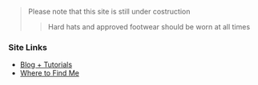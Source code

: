> Please note that this site is still under costruction
>> Hard hats and approved footwear should be worn at all times

### Site Links

- [Blog + Tutorials](blogs/index.md)
- [Where to Find Me](findme.md)
